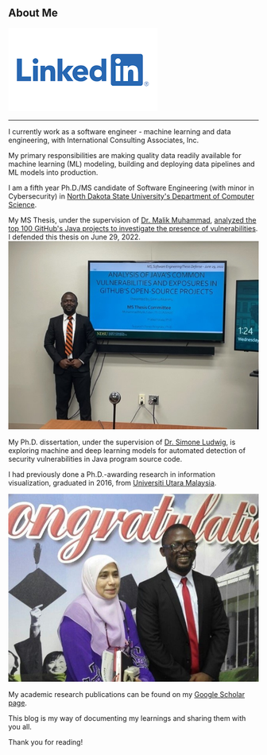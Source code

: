 ## About Me                                                                          
[<img src=images/linkedin.png>](https://www.linkedin.com/in/semiu-akanmu-a3983543/)

---
I currently work as a software engineer - machine learning and data engineering, with International Consulting Associates, Inc. 

My primary responsibilities are making quality data readily available for machine learning (ML) modeling, building and deploying data pipelines and ML models into production.

I am a fifth year Ph.D./MS candidate of Software Engineering (with minor in Cybersecurity) in [North Dakota State University's Department of Computer Science](https://www.ndsu.edu/cs/). 

My MS Thesis, under the supervision of [Dr. Malik Muhammad](http://cs.ndsu.nodak.edu/~mmalik/#), [analyzed the top 100 GitHub's Java projects to investigate the presence of vulnerabilities](https://github.com/Semiu/java-codesecurity). I defended this thesis on June 29, 2022.
![](images/mscdefense.jpg "After my MSC thesis presentation")

My Ph.D. dissertation, under the supervision of [Dr. Simone Ludwig](http://www.cs.ndsu.nodak.edu/~siludwig/contact.html), is exploring machine and deep learning models for automated detection of security vulnerabilities in Java program source code. 

I had previously done a Ph.D.-awarding research in information visualization, graduated in 2016, from [Universiti Utara Malaysia](http://www.uum.edu.my/). 

![](images/uumphd.jpg "With my first PhD advisor after my viva voce")

My academic research publications can be found on my [Google Scholar page](https://scholar.google.com/citations?user=ROaTHt0AAAAJ&hl=en).

This blog is my way of documenting my learnings and sharing them with you all.

Thank you for reading!

